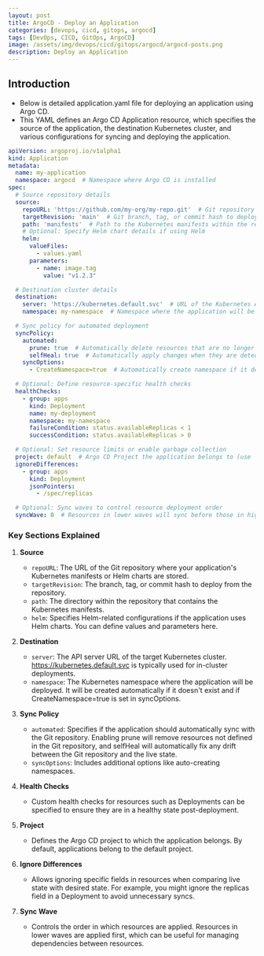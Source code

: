 ```yaml
---
layout: post
title: ArgoCD - Deploy an Application
categories: [devops, cicd, gitops, argocd]
tags: [DevOps, CICD, GitOps, ArgoCD]
image: /assets/img/devops/cicd/gitops/argocd/argocd-posts.png
description: Deploy an Application
---
```


## Introduction

- Below is detailed application.yaml file for deploying an application using Argo CD.
- This YAML defines an Argo CD Application resource, which specifies the source of the application, the destination Kubernetes cluster, and various configurations for syncing and deploying the application.

```yaml
apiVersion: argoproj.io/v1alpha1
kind: Application
metadata:
  name: my-application
  namespace: argocd  # Namespace where Argo CD is installed
spec:
  # Source repository details
  source:
    repoURL: 'https://github.com/my-org/my-repo.git'  # Git repository URL
    targetRevision: 'main'  # Git branch, tag, or commit hash to deploy
    path: 'manifests'  # Path to the Kubernetes manifests within the repo
    # Optional: Specify Helm chart details if using Helm
    helm:
      valueFiles:
        - values.yaml
      parameters:
        - name: image.tag
          value: "v1.2.3"

  # Destination cluster details
  destination:
    server: 'https://kubernetes.default.svc'  # URL of the Kubernetes API server
    namespace: my-namespace  # Namespace where the application will be deployed

  # Sync policy for automated deployment
  syncPolicy:
    automated:
      prune: true  # Automatically delete resources that are no longer tracked
      selfHeal: true  # Automatically apply changes when they are detected
    syncOptions:
      - CreateNamespace=true  # Automatically create namespace if it doesn't exist

  # Optional: Define resource-specific health checks
  healthChecks:
    - group: apps
      kind: Deployment
      name: my-deployment
      namespace: my-namespace
      failureCondition: status.availableReplicas < 1
      successCondition: status.availableReplicas > 0

  # Optional: Set resource limits or enable garbage collection
  project: default  # Argo CD Project the application belongs to (use 'default' if no custom project)
  ignoreDifferences:
    - group: apps
      kind: Deployment
      jsonPointers:
        - /spec/replicas

  # Optional: Sync waves to control resource deployment order
  syncWave: 0  # Resources in lower waves will sync before those in higher waves
```

### Key Sections Explained

1. **Source**
    - `repoURL`: The URL of the Git repository where your application's Kubernetes manifests or Helm charts are stored.
    - `targetRevision`: The branch, tag, or commit hash to deploy from the repository.
    - `path`: The directory within the repository that contains the Kubernetes manifests.
    - `helm`: Specifies Helm-related configurations if the application uses Helm charts. You can define values and parameters here.

2. **Destination**
    - `server`: The API server URL of the target Kubernetes cluster. https://kubernetes.default.svc is typically used for in-cluster deployments.
    - `namespace`: The Kubernetes namespace where the application will be deployed. It will be created automatically if it doesn't exist and if CreateNamespace=true is set in syncOptions.

3. **Sync Policy**
    - `automated`: Specifies if the application should automatically sync with the Git repository. Enabling prune will remove resources not defined in the Git repository, and selfHeal will automatically fix any drift between the Git repository and the live state.
    - `syncOptions`: Includes additional options like auto-creating namespaces.

4. **Health Checks**
    - Custom health checks for resources such as Deployments can be specified to ensure they are in a healthy state post-deployment.

5. **Project**
    - Defines the Argo CD project to which the application belongs. By default, applications belong to the default project.

6. **Ignore Differences**
    - Allows ignoring specific fields in resources when comparing live state with desired state. For example, you might ignore the replicas field in a Deployment to avoid unnecessary syncs.

7. **Sync Wave**
    - Controls the order in which resources are applied. Resources in lower waves are applied first, which can be useful for managing dependencies between resources.